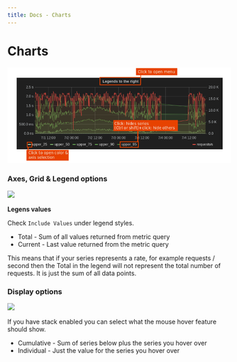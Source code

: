 ```yaml
---
title: Docs - Charts
---
```


# Charts
<img src="/assets/img/docs/graph_overview.png" class="no-shadow">

### Axes, Grid & Legend options
![](docs/graph_axes_grid_options.png)

**Legens values**

Check ``Include Values`` under legend styles.

- Total   - Sum of all values returned from metric query
- Current - Last value returned from the metric query

This means that if your series represents a rate, for example requests / second then the Total in the legend will
not represent the total number of requests. It is just the sum of all data points.


### Display options
![](docs/graph_display_styles.png)

If you have stack enabled you can select what the mouse hover feature should show.

- Cumulative - Sum of series below plus the series you hover over
- Individual - Just the value for the series you hover over

